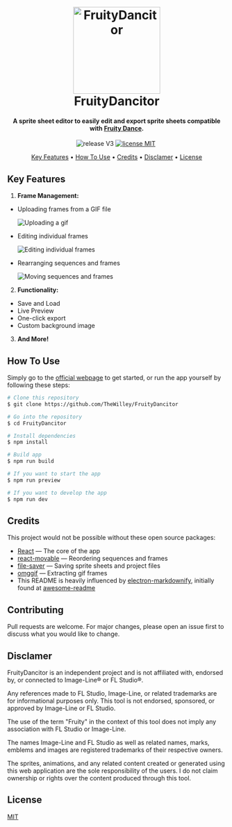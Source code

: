 <h1 align="center">
  <br>
  <a href="linkToWebpage"><img src="https://github.com/TheWilley/FruityDancitor/assets/89783791/d139e8bb-9124-495c-88da-cf76706e204a" alt="FruityDancitor" width="200"></a>
  <br>
  FruityDancitor
  <br>
</h1>

<h4 align="center">A sprite sheet editor to easily edit and export sprite sheets compatible
with <a href='https://www.image-line.com/fl-studio-learning/fl-studio-online-manual/html/plugins/Fruity%20Dance.htm' alt='Fruity Dance'> Fruity Dance</a>.
</h4>

<p align="center">
<img src="https://img.shields.io/badge/release-V3-blue" alt='release V3' />
<a href='https://github.com/TheWilley/FruityDancitor/blob/main/LICENSE'><img src="https://img.shields.io/badge/license-MIT-blue" alt='license MIT' /></a>
<a href='https://www.image-line.com/fl-studio-learning/fl-studio-online-manual/html/plugins/Fruity%20Dance.htm'> <img src="https://img.shields.io/badge/plugin_page-🌷-blue" alt='' /> </a>
</p>

<p align="center">
  <a href="#key-features">Key Features</a> •
  <a href="#how-to-use">How To Use</a> •
  <a href="#credits">Credits</a> •
  <a href="#disclamer">Disclamer</a> •
  <a href="#license">License</a>
</p>

## Key Features

1. **Frame Management:**
  - Uploading frames from a GIF file
    
    ![Uploading a gif](https://media1.giphy.com/media/v1.Y2lkPTc5MGI3NjExbDZ0ZXg5enZrNG5vYW5tenFhd2FrbHRxeHgwYXJhajlsamp1Ym5xZyZlcD12MV9pbnRlcm5hbF9naWZfYnlfaWQmY3Q9Zw/iMa0LjyxhMIGQ3xwQ3/source.gif)

  - Editing individual frames
    
    ![Editing individual frames](https://media2.giphy.com/media/xb3BU7GvZlDTwtl0t3/giphy.gif)

  - Rearranging sequences and frames
    
    ![Moving sequences and frames](https://media4.giphy.com/media/v1.Y2lkPTc5MGI3NjExNWhrb29scHl3ZmM5Mmd6Z3dqZzJ6cjJxeTdqZ3dtZWpqcGdiNmZidyZlcD12MV9pbnRlcm5hbF9naWZfYnlfaWQmY3Q9Zw/iakRGT2mkOmmHdoL2p/source.gif)

2. **Functionality:**
  - Save and Load
  - Live Preview
  - One-click export
  - Custom background image

3. **And More!**


## How To Use

Simply go to the [official webpage](linkToWebpage) to get started, or run the app yourself by following these steps:

```bash
# Clone this repository
$ git clone https://github.com/TheWilley/FruityDancitor

# Go into the repository
$ cd FruityDancitor

# Install dependencies
$ npm install

# Build app
$ npm run build

# If you want to start the app 
$ npm run preview

# If you want to develop the app
$ npm run dev
```

## Credits

This project would not be possible without these open source packages:

* [React](https://react.dev/) — The core of the app
* [react-movable](https://www.npmjs.com/package/react-movable) — Reordering sequences and frames
* [file-saver](https://www.npmjs.com/package/file-saver) — Saving sprite sheets and project files
* [omggif](https://www.npmjs.com/package/omggif) — Extracting gif frames
* This README is heavily influenced
  by [electron-markdownify](https://github.com/amitmerchant1990/electron-markdownify/tree/master), initially found
  at [awesome-readme](https://github.com/matiassingers/awesome-readme)

## Contributing

Pull requests are welcome. For major changes, please open an issue first
to discuss what you would like to change.

## Disclamer

FruityDancitor is an independent project and is not affiliated with, endorsed by, or connected to Image-Line® or FL
Studio®.

Any references made to FL Studio, Image-Line, or related trademarks are for informational purposes only. This tool is
not endorsed, sponsored, or approved by Image-Line or FL Studio.

The use of the term "Fruity" in the context of this tool does not imply any association with FL Studio or Image-Line.

The names Image-Line and FL Studio as well as related names, marks, emblems and images are registered trademarks of
their respective owners.

The sprites, animations, and any related content created or generated using this web application are the sole
responsibility of the users. I do not claim ownership or rights over the content produced through this tool.

## License

[MIT](https://choosealicense.com/licenses/mit/)
